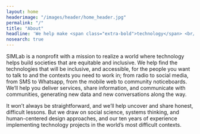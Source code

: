 ```yaml
---
layout: home
headerimage: "/images/header/home_header.jpg"
permalink: "/"
title: "About"
headline: 'We help make <span class="extra-bold">technology</span> <br/>work for <span class="extra-bold">everyone<span>.'
nosearch: true
---
```

SIMLab is a nonprofit with a mission to realize a world where technology helps build societies that are equitable and inclusive. We help find the technologies that will be inclusive, and accessible, for the people you want to talk to and the contexts you need to work in; from radio to social media, from SMS to Whatsapp, from the mobile web to community noticeboards. We’ll help you deliver services, share information, and communicate with communities, generating new data and new conversations along the way.

It won’t always be straightforward, and we’ll help uncover and share honest, difficult lessons. But we draw on social science, systems thinking, and human-centered design approaches, and our ten years of experience implementing technology projects in the world’s most difficult contexts.
